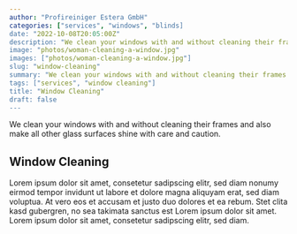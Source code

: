 ```yaml
---
author: "Profireiniger Estera GmbH"
categories: ["services", "windows", "blinds]
date: "2022-10-08T20:05:00Z"
description: "We clean your windows with and without cleaning their frames and also make all other glass surfaces shine with care and caution."
image: "photos/woman-cleaning-a-window.jpg"
images: ["photos/woman-cleaning-a-window.jpg"]
slug: "window-cleaning"
summary: "We clean your windows with and without cleaning their frames and also make all other glass surfaces shine with care and caution."
tags: ["services", "window cleaning"]
title: "Window Cleaning"
draft: false
---
```


We clean your windows with and without cleaning their frames and also make all other glass surfaces shine with care and caution.

## Window Cleaning
Lorem ipsum dolor sit amet, consetetur sadipscing elitr, sed diam nonumy eirmod tempor invidunt ut labore et dolore magna aliquyam erat, sed diam voluptua. At vero eos et accusam et justo duo dolores et ea rebum. Stet clita kasd gubergren, no sea takimata sanctus est Lorem ipsum dolor sit amet. Lorem ipsum dolor sit amet, consetetur sadipscing elitr, sed diam.
